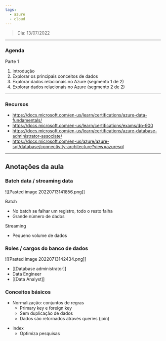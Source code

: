 ```yaml
---
tags:
  - azure
  - cloud
---
```

> Dia: 13/07/2022

---

### Agenda
Parte 1
1. Introdução
2. Explorar os principais conceitos de dados
3. Explorar dados relacionais no Azure (segmento 1 de 2)
4. Explorar dados relacionais no Azure (segmento 2 de 2)

---

### Recursos
- https://docs.microsoft.com/en-us/learn/certifications/azure-data-fundamentals/
- https://docs.microsoft.com/en-us/learn/certifications/exams/dp-900
- https://docs.microsoft.com/en-us/learn/certifications/azure-database-administrator-associate/
- https://docs.microsoft.com/en-us/azure/azure-sql/database/connectivity-architecture?view=azuresql

---

## Anotações da aula

### Batch data / streaming data

![[Pasted image 20220713141856.png]]

Batch
* No batch se falhar um registro, todo o resto falha
* Grande número de dados

Streaming
* Pequeno volume de dados

### Roles / cargos do banco de dados
![[Pasted image 20220713142434.png]]

* [[Database administrator]]
* Data Engineer
* [[Data Analyst]]


### Conceitos básicos

* Normalização: conjuntos de regras 
	* Primary key e foreign key
	* Sem duplicação de dados
	* Dados são retornados através queries (join)

- Index
	- Optimiza pesquisas
